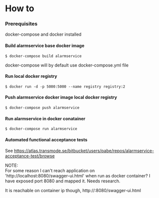 # How to
### Prerequisites
docker-compose and docker installed
#### Build alarmservice base docker image
```shell
$ docker-compose build alarmservice 
``` 
docker-compose will by default use docker-compose.yml file  

#### Run local docker registry
```shell
$ docker run -d -p 5000:5000 --name registry registry:2
```

#### Push alarmservice docker image local docker registry
```shell
$ docker-compose push alarmservice
```
#### Run alarmservice in docker conatainer
```shell
$ docker-compose run alarmservice
```
#### Automated functional acceptance tests
See https://atlas.transmode.se/bitbucket/users/pabe/repos/alarmservice-acceptance-test/browse

NOTE:   
For some reason I can't reach application on 'http://localhost:8080/swagger-ui.html'
 when run as docker container?
I have exposed port 8080 and mapped it. Needs research.

It is reachable on container ip though, http://<container-ip>:8080/swagger-ui.html